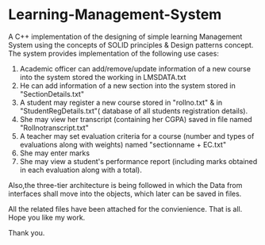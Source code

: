 # Learning-Management-System
A C++ implementation of the designing of simple learning Management System using the concepts of SOLID principles &amp; Design patterns concept.
The system provides implementation of the following use cases:

1) Academic officer can add/remove/update information of a new course into the system stored the working in LMSDATA.txt
2) He can add information of a new section into the system stored in "SectionDetails.txt"
3) A student may register a new course stored in "rollno.txt"   & in "StudentRegDetails.txt"( database of all students registration details).
4) She may view her transcript (containing her CGPA) saved in file named "Rollnotranscript.txt"
5) A teacher may set evaluation criteria for a course (number and types of evaluations along with weights) named "sectionname + EC.txt"
6) She may enter marks
7) She may view a student's performance report (including marks obtained in each evaluation along with a total).

Also,the three-tier architecture is being followed in which the Data from interfaces shall move into the objects, which later can be saved in files.

All the related files have been attached for the convienience.
That is all. Hope you like my work.

Thank you.
